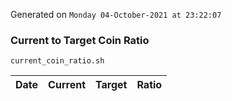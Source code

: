 Generated on `Monday 04-October-2021 at 23:22:07`

### Current to Target Coin Ratio
`current_coin_ratio.sh`

Date|Current|Target|Ratio
---|---|---|---
